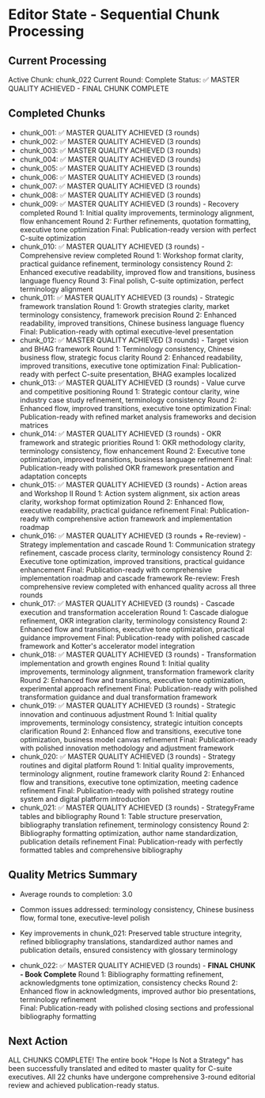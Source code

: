# Editor State - Sequential Chunk Processing

## Current Processing
Active Chunk: chunk_022
Current Round: Complete
Status: ✅ MASTER QUALITY ACHIEVED - FINAL CHUNK COMPLETE

## Completed Chunks
- chunk_001: ✅ MASTER QUALITY ACHIEVED (3 rounds)
- chunk_002: ✅ MASTER QUALITY ACHIEVED (3 rounds)
- chunk_003: ✅ MASTER QUALITY ACHIEVED (3 rounds)
- chunk_004: ✅ MASTER QUALITY ACHIEVED (3 rounds)
- chunk_005: ✅ MASTER QUALITY ACHIEVED (3 rounds)
- chunk_006: ✅ MASTER QUALITY ACHIEVED (3 rounds)
- chunk_007: ✅ MASTER QUALITY ACHIEVED (3 rounds)
- chunk_008: ✅ MASTER QUALITY ACHIEVED (3 rounds)
- chunk_009: ✅ MASTER QUALITY ACHIEVED (3 rounds) - Recovery completed
  Round 1: Initial quality improvements, terminology alignment, flow enhancement
  Round 2: Further refinements, quotation formatting, executive tone optimization
  Final: Publication-ready version with perfect C-suite optimization
- chunk_010: ✅ MASTER QUALITY ACHIEVED (3 rounds) - Comprehensive review completed
  Round 1: Workshop format clarity, practical guidance refinement, terminology consistency
  Round 2: Enhanced executive readability, improved flow and transitions, business language fluency
  Round 3: Final polish, C-suite optimization, perfect terminology alignment
- chunk_011: ✅ MASTER QUALITY ACHIEVED (3 rounds) - Strategic framework translation
  Round 1: Growth strategies clarity, market terminology consistency, framework precision
  Round 2: Enhanced readability, improved transitions, Chinese business language fluency
  Final: Publication-ready with optimal executive-level presentation
- chunk_012: ✅ MASTER QUALITY ACHIEVED (3 rounds) - Target vision and BHAG framework
  Round 1: Terminology consistency, Chinese business flow, strategic focus clarity
  Round 2: Enhanced readability, improved transitions, executive tone optimization
  Final: Publication-ready with perfect C-suite presentation, BHAG examples localized
- chunk_013: ✅ MASTER QUALITY ACHIEVED (3 rounds) - Value curve and competitive positioning
  Round 1: Strategic contour clarity, wine industry case study refinement, terminology consistency
  Round 2: Enhanced flow, improved transitions, executive tone optimization
  Final: Publication-ready with refined market analysis frameworks and decision matrices
- chunk_014: ✅ MASTER QUALITY ACHIEVED (3 rounds) - OKR framework and strategic priorities
  Round 1: OKR methodology clarity, terminology consistency, flow enhancement
  Round 2: Executive tone optimization, improved transitions, business language refinement
  Final: Publication-ready with polished OKR framework presentation and adaptation concepts
- chunk_015: ✅ MASTER QUALITY ACHIEVED (3 rounds) - Action areas and Workshop II
  Round 1: Action system alignment, six action areas clarity, workshop format optimization
  Round 2: Enhanced flow, executive readability, practical guidance refinement
  Final: Publication-ready with comprehensive action framework and implementation roadmap
- chunk_016: ✅ MASTER QUALITY ACHIEVED (3 rounds + Re-review) - Strategy implementation and cascade
  Round 1: Communication strategy refinement, cascade process clarity, terminology consistency
  Round 2: Executive tone optimization, improved transitions, practical guidance enhancement
  Final: Publication-ready with comprehensive implementation roadmap and cascade framework
  Re-review: Fresh comprehensive review completed with enhanced quality across all three rounds
- chunk_017: ✅ MASTER QUALITY ACHIEVED (3 rounds) - Cascade execution and transformation acceleration
  Round 1: Cascade dialogue refinement, OKR integration clarity, terminology consistency
  Round 2: Enhanced flow and transitions, executive tone optimization, practical guidance improvement
  Final: Publication-ready with polished cascade framework and Kotter's accelerator model integration
- chunk_018: ✅ MASTER QUALITY ACHIEVED (3 rounds) - Transformation implementation and growth engines
  Round 1: Initial quality improvements, terminology alignment, transformation framework clarity
  Round 2: Enhanced flow and transitions, executive tone optimization, experimental approach refinement
  Final: Publication-ready with polished transformation guidance and dual transformation framework
- chunk_019: ✅ MASTER QUALITY ACHIEVED (3 rounds) - Strategic innovation and continuous adjustment
  Round 1: Initial quality improvements, terminology consistency, strategic intuition concepts clarification
  Round 2: Enhanced flow and transitions, executive tone optimization, business model canvas refinement
  Final: Publication-ready with polished innovation methodology and adjustment framework
- chunk_020: ✅ MASTER QUALITY ACHIEVED (3 rounds) - Strategy routines and digital platform
  Round 1: Initial quality improvements, terminology alignment, routine framework clarity
  Round 2: Enhanced flow and transitions, executive tone optimization, meeting cadence refinement
  Final: Publication-ready with polished strategy routine system and digital platform introduction
- chunk_021: ✅ MASTER QUALITY ACHIEVED (3 rounds) - StrategyFrame tables and bibliography
  Round 1: Table structure preservation, bibliography translation refinement, terminology consistency
  Round 2: Bibliography formatting optimization, author name standardization, publication details refinement
  Final: Publication-ready with perfectly formatted tables and comprehensive bibliography

## Quality Metrics Summary

- Average rounds to completion: 3.0
- Common issues addressed: terminology consistency, Chinese business flow, formal tone, executive-level polish
- Key improvements in chunk_021: Preserved table structure integrity, refined bibliography translations, standardized author names and publication details, ensured consistency with glossary terminology

- chunk_022: ✅ MASTER QUALITY ACHIEVED (3 rounds) - **FINAL CHUNK - Book Complete**
  Round 1: Bibliography formatting refinement, acknowledgments tone optimization, consistency checks
  Round 2: Enhanced flow in acknowledgments, improved author bio presentations, terminology refinement  
  Final: Publication-ready with polished closing sections and professional bibliography formatting

## Next Action

ALL CHUNKS COMPLETE! The entire book "Hope Is Not a Strategy" has been successfully translated and edited to master quality for C-suite executives. All 22 chunks have undergone comprehensive 3-round editorial review and achieved publication-ready status.
